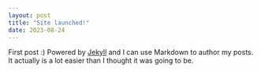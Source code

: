 ```yaml
---
layout: post
title: "Site launched!"
date: 2023-08-24
---
```

First post :) Powered by [Jekyll](http://jekyllrb.com) and I can use Markdown to author my posts. It actually is a lot easier than I thought it was going to be.
